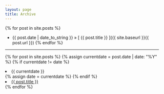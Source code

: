 ```yaml
---
layout: page
title: Archive
---
```


{% for post in site.posts %}
  * {{ post.date | date_to_string }} &raquo; [ {{ post.title }} ]({{ site.baseurl }}{{ post.url }})
{% endfor %}

---

{% for post in site.posts %}
  {% assign currentdate = post.date | date: "%Y" %}
  {% if currentdate != date %}
    <li id="y{{currentdate}}">{{ currentdate }}</li>
    {% assign date = currentdate %} 
  {% endif %}
    <li><a href="{{ post.url }}">{{ post.title }}</a></li>
{% endfor %}